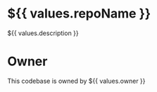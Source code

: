 # ${{ values.repoName }}

${{ values.description }}

# Owner

This codebase is owned by ${{ values.owner }}

